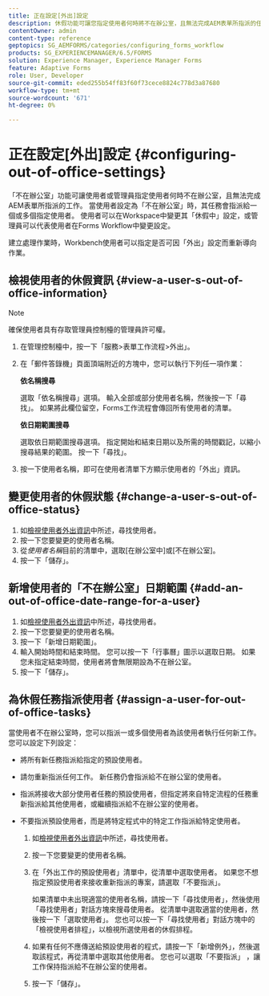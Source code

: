```yaml
---
title: 正在設定[外出]設定
description: 休假功能可讓您指定使用者何時將不在辦公室，且無法完成AEM表單所指派的任務。
contentOwner: admin
content-type: reference
geptopics: SG_AEMFORMS/categories/configuring_forms_workflow
products: SG_EXPERIENCEMANAGER/6.5/FORMS
solution: Experience Manager, Experience Manager Forms
feature: Adaptive Forms
role: User, Developer
source-git-commit: eded255b54ff83f60f73cece8824c778d3a87680
workflow-type: tm+mt
source-wordcount: '671'
ht-degree: 0%

---
```


# 正在設定[外出]設定 {#configuring-out-of-office-settings}

「不在辦公室」功能可讓使用者或管理員指定使用者何時不在辦公室，且無法完成AEM表單所指派的工作。 當使用者設定為「不在辦公室」時，其任務會指派給一個或多個指定使用者。 使用者可以在Workspace中變更其「休假中」設定，或管理員可以代表使用者在Forms Workflow中變更設定。

建立處理作業時，Workbench使用者可以指定是否可因「外出」設定而重新導向作業。

## 檢視使用者的休假資訊 {#view-a-user-s-out-of-office-information}

>[!NOTE]
> 
> 確保使用者具有存取管理員控制檯的管理員許可權。

1. 在管理控制檯中，按一下「服務>表單工作流程>外出」。
1. 在「郵件答錄機」頁面頂端附近的方塊中，您可以執行下列任一項作業：

   **依名稱搜尋**

   選取「依名稱搜尋」選項。 輸入全部或部分使用者名稱，然後按一下「尋找」。 如果將此欄位留空，Forms工作流程會傳回所有使用者的清單。

   **依日期範圍搜尋**

   選取依日期範圍搜尋選項。 指定開始和結束日期以及所需的時間戳記，以縮小搜尋結果的範圍。 按一下「尋找」。

1. 按一下使用者名稱，即可在使用者清單下方顯示使用者的「外出」資訊。

## 變更使用者的休假狀態 {#change-a-user-s-out-of-office-status}

1. 如[檢視使用者外出資訊](configuring-out-office-settings.md#view-a-user-s-out-of-office-information)中所述，尋找使用者。
1. 按一下您要變更的使用者名稱。
1. 從&#x200B;*使用者名稱*&#x200B;目前的清單中，選取[在辦公室中]或[不在辦公室]。
1. 按一下「儲存」。

## 新增使用者的「不在辦公室」日期範圍 {#add-an-out-of-office-date-range-for-a-user}

1. 如[檢視使用者外出資訊](configuring-out-office-settings.md#view-a-user-s-out-of-office-information)中所述，尋找使用者。
1. 按一下您要變更的使用者名稱。
1. 按一下「新增日期範圍」。
1. 輸入開始時間和結束時間。 您可以按一下「行事曆」圖示以選取日期。 如果您未指定結束時間，使用者將會無限期設為不在辦公室。
1. 按一下「儲存」。

## 為休假任務指派使用者 {#assign-a-user-for-out-of-office-tasks}

當使用者不在辦公室時，您可以指派一或多個使用者為該使用者執行任何新工作。 您可以設定下列設定：

* 將所有新任務指派給指定的預設使用者。
* 請勿重新指派任何工作。 新任務仍會指派給不在辦公室的使用者。
* 指派將接收大部分使用者任務的預設使用者，但指定將來自特定流程的任務重新指派給其他使用者，或繼續指派給不在辦公室的使用者。
* 不要指派預設使用者，而是將特定程式中的特定工作指派給特定使用者。

   1. 如[檢視使用者外出資訊](configuring-out-office-settings.md#view-a-user-s-out-of-office-information)中所述，尋找使用者。
   1. 按一下您要變更的使用者名稱。
   1. 在「外出工作的預設使用者」清單中，從清單中選取使用者。 如果您不想指定預設使用者來接收重新指派的專案，請選取「不要指派」。

      如果清單中未出現適當的使用者名稱，請按一下「尋找使用者」，然後使用「尋找使用者」對話方塊來搜尋使用者。 從清單中選取適當的使用者，然後按一下「選取使用者」。 您也可以按一下「尋找使用者」對話方塊中的「檢視使用者排程」，以檢視所選使用者的休假排程。

   1. 如果有任何不應傳送給預設使用者的程式，請按一下「新增例外」，然後選取該程式，再從清單中選取其他使用者。 您也可以選取「不要指派」 ，讓工作保持指派給不在辦公室的使用者。
   1. 按一下「儲存」。
